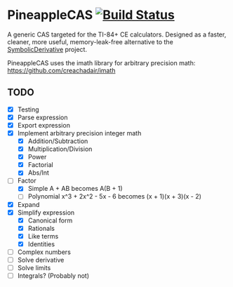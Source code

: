 # PineappleCAS [![Build Status](https://travis-ci.org/nathanfarlow/PineappleCAS.svg)](https://travis-ci.org/nathanfarlow/PineappleCAS)

A generic CAS targeted for the TI-84+ CE calculators. Designed as a faster, cleaner, more useful, memory-leak-free alternative to the [SymbolicDerivative](https://github.com/nathanfarlow/SymbolicDerivative) project.

PineappleCAS uses the imath library for arbitrary precision math: https://github.com/creachadair/imath

## TODO
- [X] Testing
- [X] Parse expression
- [X] Export expression
- [X] Implement arbitrary precision integer math
  - [X] Addition/Subtraction
  - [X] Multiplication/Division
  - [X] Power
  - [X] Factorial
  - [X] Abs/Int
- [ ] Factor
  - [X] Simple A + AB becomes A(B + 1)
  - [ ] Polynomial x^3 + 2x^2 - 5x - 6 becomes (x + 1)(x + 3)(x - 2)
- [X] Expand
- [X] Simplify expression
  - [X] Canonical form
  - [X] Rationals
  - [X] Like terms
  - [X] Identities
- [ ] Complex numbers
- [ ] Solve derivative
- [ ] Solve limits
- [ ] Integrals? (Probably not)
